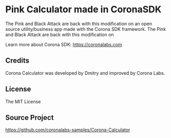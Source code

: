 # Pink Calculator made in CoronaSDK

The Pink and Black Attack are back with this modification on an open source utility/business app made with the Corona SDK framework.  The Pink and Black Attack are back with this modification on 

Learn more about Corona SDK: https://coronalabs.com

## Credits
Corona Calculator was developed by Dmitry and improved by Corona Labs.

## License
The MIT License

## Source Project
https://github.com/coronalabs-samples/Corona-Calculator